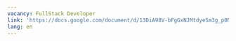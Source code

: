 ```yaml
---
vacancy: FullStack Developer
link: 'https://docs.google.com/document/d/13DiA98V-bFgGxNJMtdyeSm3g_p0NLGaHDNfmdj6bxEY/edit'
lang: en
---
```


